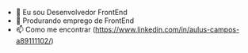 - 👋 Eu sou Desenvolvedor FrontEnd
- 👀 Produrando emprego de FrontEnd
- 📫 Como me encontrar (https://www.linkedin.com/in/aulus-campos-a89111102/)

<!---
AulusPinheiro/AulusPinheiro is a ✨ special ✨ repository because its `README.md` (this file) appears on your GitHub profile.
You can click the Preview link to take a look at your changes.
--->
